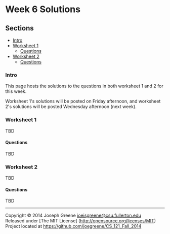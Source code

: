# Week 6 Solutions

## Sections
- [Intro](#intro)
- [Worksheet 1](#worksheet-1)
  - [Questions](#questions)
- [Worksheet 2](#worksheet-2)
  - [Questions](#questions)

### Intro
This page hosts the solutions to the questions in both 
worksheet 1 and 2 for this week.

Worksheet 1's solutions will be posted on Friday afternoon, 
and worksheet 2's solutions will be posted Wednesday afternoon
(next week).

### Worksheet 1
TBD

#### Questions
TBD

### Worksheet 2
TBD

#### Questions
TBD

-------------------------------------------------------------------------------

Copyright &copy; 2014 Joseph Greene <joeisgreene@csu.fullerton.edu>  
Released under [The MIT License] (http://opensource.org/licenses/MIT)  
Project located at <https://github.com/joegreene/CS_121_Fall_2014>